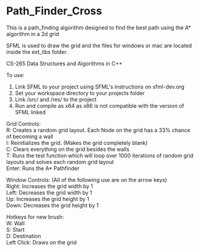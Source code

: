 # Path_Finder_Cross
This is a path_finding algorithm designed to find the best path using the A* algorithm in a 2d grid  

SFML is used to draw the grid and the files for windows or mac are located inside the ext_libs folder.  

CS-265 Data Structures and Algorithms in C++  

To use:  
1) Link SFML to your project using SFML's instructions on sfml-dev.org
2) Set your workspace directory to your projects folder
3) Link /src/ and /res/ to the project
4) Run and compile as x64 as x86 is not compatible with the version of SFML linked

Grid Controls:  
R: Creates a random grid layout. Each Node on the grid has a 33% chance of becoming a wall  
I: Reinitializes the grid. (Makes the grid completely blank)  
C: Clears everything on the grid besides the walls  
T: Runs the test function which will loop over 1000 iterations of random grid layouts and solves each random grid layout  
Enter: Runs the A* Pathfinder  
  
Window Controls: (All of the following use are on the arrow keys)  
Right: Increases the grid width by 1  
Left: Decreases the grid width by 1  
Up: Increases the grid height by 1  
Down: Decreases the grid height by 1  
  
Hotkeys for new brush:  
W: Wall  
S: Start  
D: Destination  
Left Click: Draws on the grid  
